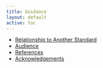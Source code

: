 ```yaml
---
title: Guidance
layout: default
active: toc
---
```



* <a href="relationshipToAnotherStandard.html">Relationship to Another Standard</a>
* <a href="audience.html">Audience</a>
* <a href="references.html">References</a>
* <a href="acknowledgements.html">Acknowledgements</a>
